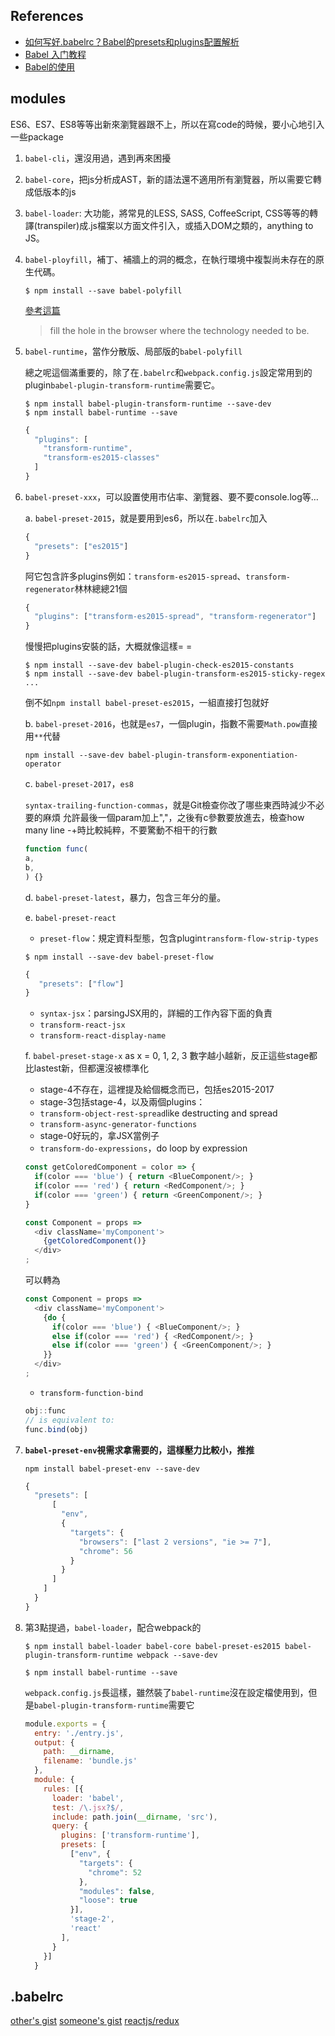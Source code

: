 ## References
* [如何写好.babelrc？Babel的presets和plugins配置解析](https://excaliburhan.com/post/babel-preset-and-plugins.html)
* [Babel 入门教程](http://www.ruanyifeng.com/blog/2016/01/babel.html)
* [Babel的使用](https://segmentfault.com/a/1190000008159877)

## modules


ES6、ES7、ES8等等出新來瀏覽器跟不上，所以在寫code的時候，要小心地引入一些package

1. `babel-cli`，還沒用過，遇到再來困擾

2. `babel-core`，把js分析成AST，新的語法還不適用所有瀏覽器，所以需要它轉成低版本的js

3. `babel-loader`: 大功能，將常見的LESS, SASS, CoffeeScript, CSS等等的轉譯(transpiler)成.js檔案以方面文件引入，或插入DOM之類的，anything to JS。

4. `babel-ployfill`，補丁、補牆上的洞的概念，在執行環境中複製尚未存在的原生代碼。
    ```shell
    $ npm install --save babel-polyfill
    ```
    
    [參考這篇](https://remysharp.com/2010/10/08/what-is-a-polyfill)
    > fill the hole in the browser where the technology needed to be.
 
5. `babel-runtime`，當作分散版、局部版的`babel-polyfill`

    總之呢這個滿重要的，除了在`.babelrc`和`webpack.config.js`設定常用到的plugin`babel-plugin-transform-runtime`需要它。

    ```shell
    $ npm install babel-plugin-transform-runtime --save-dev
    $ npm install babel-runtime --save
    ```
    ```js
    {
      "plugins": [
        "transform-runtime",
        "transform-es2015-classes"
      ]
    }
    ```
6. `babel-preset-xxx`，可以設置使用市佔率、瀏覽器、要不要console.log等…
    
    a. `babel-preset-2015`，就是要用到es6，所以在`.babelrc`加入
    ```js
    {
      "presets": ["es2015"]
    }
    ```
    阿它包含許多plugins例如：`transform-es2015-spread`、`transform-regenerator`林林總總21個
    ```js
    {
      "plugins": ["transform-es2015-spread", "transform-regenerator"]
    }
    ```
    慢慢把plugins安裝的話，大概就像這樣= =
    ```shell
    $ npm install --save-dev babel-plugin-check-es2015-constants
    $ npm install --save-dev babel-plugin-transform-es2015-sticky-regex
    ...
    ```
    倒不如`npm install babel-preset-es2015`，一組直接打包就好
    
    b. `babel-preset-2016`，也就是`es7`，一個plugin，指數不需要`Math.pow`直接用`**`代替
    ```shell
    npm install --save-dev babel-plugin-transform-exponentiation-operator
    ```
    
    c. `babel-preset-2017`，`es8`
    
    `syntax-trailing-function-commas`，就是Git檢查你改了哪些東西時減少不必要的麻煩
    允許最後一個param加上","，之後有c參數要放進去，檢查how many line -+時比較純粹，不要驚動不相干的行數
    ```js
    function func(
    a,
    b,
    ) {}
    ```
    
    d. `babel-preset-latest`，暴力，包含三年分的量。
    
    e. `babel-preset-react`
    
      * `preset-flow`：規定資料型態，包含plugin`transform-flow-strip-types`
      ```shell
      $ npm install --save-dev babel-preset-flow
      ```
      ```js
      {
         "presets": ["flow"]
      }
      ```
      * `syntax-jsx`：parsingJSX用的，詳細的工作內容下面的負責
      * `transform-react-jsx`
      * `transform-react-display-name`
    
    f. `babel-preset-stage-x` as x = 0, 1, 2, 3
    數字越小越新，反正這些stage都比lastest新，但都還沒被標準化

    * stage-4不存在，這裡提及給個概念而已，包括es2015-2017
    * stage-3包括stage-4，以及兩個plugins：

    - `transform-object-rest-spread`like destructing and spread
    - `transform-async-generator-functions`

    * stage-0好玩的，拿JSX當例子

    - `transform-do-expressions`，do loop by expression
    
    ```js
    const getColoredComponent = color => {
      if(color === 'blue') { return <BlueComponent/>; }
      if(color === 'red') { return <RedComponent/>; }
      if(color === 'green') { return <GreenComponent/>; }
    }

    const Component = props =>
      <div className='myComponent'>
        {getColoredComponent()}
      </div>
    ;
    ```
    可以轉為
    
    ```js
    const Component = props =>
      <div className='myComponent'>
        {do {
          if(color === 'blue') { <BlueComponent/>; }
          else if(color === 'red') { <RedComponent/>; }
          else if(color === 'green') { <GreenComponent/>; }
        }}
      </div>
    ;

    ```

    - `transform-function-bind`
    ```js
    obj::func
    // is equivalent to:
    func.bind(obj)
    ```
7. **`babel-preset-env`視需求拿需要的，這樣壓力比較小，推推**
    ```shell
    npm install babel-preset-env --save-dev
    ```
    ```js
    {
      "presets": [
          [
            "env",
            {
              "targets": {
                "browsers": ["last 2 versions", "ie >= 7"],
                "chrome": 56
              }
            }
          ]
        ]
      }
    }
    ```

8. 第3點提過，`babel-loader`，配合webpack的        
    ```shell
    $ npm install babel-loader babel-core babel-preset-es2015 babel-plugin-transform-runtime webpack --save-dev       
    ```
    ```shell
    $ npm install babel-runtime --save
    ```
    `webpack.config.js`長這樣，雖然裝了`babel-runtime`沒在設定檔使用到，但是`babel-plugin-transform-runtime`需要它
    ```js
    module.exports = {
      entry: './entry.js',
      output: {
        path: __dirname,
        filename: 'bundle.js'
      },
      module: {
        rules: [{
          loader: 'babel',
          test: /\.jsx?$/,
          include: path.join(__dirname, 'src'),
          query: {
            plugins: ['transform-runtime'],
            presets: [
              ["env", {
                "targets": {
                  "chrome": 52
                },
                "modules": false,
                "loose": true
              }],
              'stage-2',
              'react'
            ],
          }
        }]
      }
    ```
 
## .babelrc
[other's gist](https://gist.github.com/rmoorman/94eeed830942758e218d92f15ce58d88)
[someone's gist](https://gist.github.com/eddyerburgh/b569d23402611d14b40a2e4a1d534292)
[reactjs/redux](https://github.com/reactjs/redux/blob/master/.babelrc)
